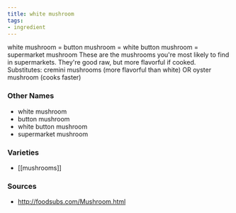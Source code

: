 ```yaml
---
title: white mushroom
tags:
- ingredient
---
```

white mushroom = button mushroom = white button mushroom = supermarket mushroom These are the mushrooms you're most likely to find in supermarkets. They're good raw, but more flavorful if cooked. Substitutes: cremini mushrooms (more flavorful than white) OR oyster mushroom (cooks faster)

### Other Names

* white mushroom
* button mushroom
* white button mushroom
* supermarket mushroom

### Varieties

* [[mushrooms]]

### Sources
* http://foodsubs.com/Mushroom.html
